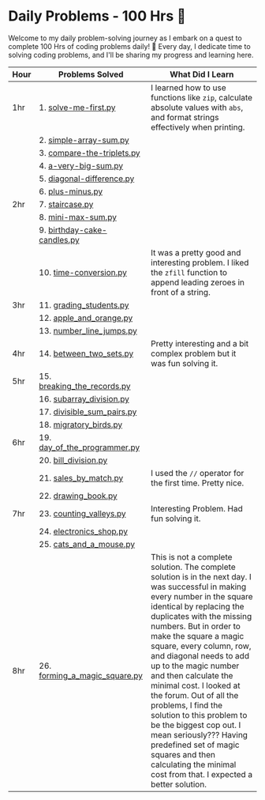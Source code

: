 # Daily Problems - 100 Hrs 🚀

Welcome to my daily problem-solving journey as I embark on a quest to complete 100 Hrs of coding problems daily! 🎉 Every day, I dedicate time to solving coding problems, and I'll be sharing my progress and learning here. 


| Hour | Problems Solved                                | What Did I Learn                                    |
| ---- | ----------------------------------------------- | ------------------------------------------------------- |
| 1hr  | 1. [solve-me-first.py](https://github.com/HibbanHaroon/daily_problems/blob/main/Hackerrank/1hr/1.%20solve-me-first.py)  | I learned how to use functions like `zip`, calculate absolute values with `abs`, and format strings effectively when printing. |
|      | 2. [simple-array-sum.py](https://github.com/HibbanHaroon/daily_problems/blob/main/Hackerrank/1hr/2.%20simple-array-sum.py)  |                                                         |
|      | 3. [compare-the-triplets.py](https://github.com/HibbanHaroon/daily_problems/blob/main/Hackerrank/1hr/3.%20compare-the-triplets.py)  |                                                         |
|      | 4. [a-very-big-sum.py](https://github.com/HibbanHaroon/daily_problems/blob/main/Hackerrank/1hr/4.%20a-very-big-sum.py)  |                                                         |
|      | 5. [diagonal-difference.py](https://github.com/HibbanHaroon/daily_problems/blob/main/Hackerrank/1hr/5.%20diagonal-difference.py)  |                                                         |
|      | 6. [plus-minus.py](https://github.com/HibbanHaroon/daily_problems/blob/main/Hackerrank/1hr/6.%20plus-minus.py)  |                                                         |
| 2hr  | 7. [staircase.py](https://github.com/HibbanHaroon/daily_problems/blob/main/Hackerrank/2hr/7.%20staircase.py)  |                                                         |
|      | 8. [mini-max-sum.py](https://github.com/HibbanHaroon/daily_problems/blob/main/Hackerrank/2hr/8.%20mini-max-sum.py)  |                                                         |
|      | 9. [birthday-cake-candles.py](https://github.com/HibbanHaroon/daily_problems/blob/main/Hackerrank/2hr/9.%20birthday-cake-candles.py)  |                                                         |
|      | 10. [time-conversion.py](https://github.com/HibbanHaroon/daily_problems/blob/main/Hackerrank/2hr/10.%20time-conversion.py)  | It was a pretty good and interesting problem. I liked the `zfill` function to append leading zeroes in front of a string. |
| 3hr  | 11. [grading_students.py](https://github.com/HibbanHaroon/daily_problems/blob/main/Hackerrank/3hr/11.%20grading_students.py)  |                                                         |
|      | 12. [apple_and_orange.py](https://github.com/HibbanHaroon/daily_problems/blob/main/Hackerrank/3hr/12.%20apple_and_orange.py)  |                                                         |
|      | 13. [number_line_jumps.py](https://github.com/HibbanHaroon/daily_problems/blob/main/Hackerrank/3hr/13.%20number_line_jumps.py)  |                                                         |
| 4hr  | 14. [between_two_sets.py](https://github.com/HibbanHaroon/daily_problems/blob/main/Hackerrank/4hr/14.%20between_two_sets.py)  | Pretty interesting and a bit complex problem but it was fun solving it. |
| 5hr  | 15. [breaking_the_records.py](https://github.com/HibbanHaroon/daily_problems/blob/main/Hackerrank/5hr/15.%20breaking_the_records.py)  |                                                         |
|      | 16. [subarray_division.py](https://github.com/HibbanHaroon/daily_problems/blob/main/Hackerrank/5hr/16.%20subarray_division.py)  |                                                         |
|      | 17. [divisible_sum_pairs.py](https://github.com/HibbanHaroon/daily_problems/blob/main/Hackerrank/5hr/17.%20divisible_sum_pairs.py)  |                                                         |
|      | 18. [migratory_birds.py](https://github.com/HibbanHaroon/daily_problems/blob/main/Hackerrank/5hr/18.%20migratory_birds.py)  |                                                         |
| 6hr  | 19. [day_of_the_programmer.py](https://github.com/HibbanHaroon/daily_problems/blob/main/Hackerrank/6hr/19.%20day_of_the_programmer.py)  |                                                         |
|      | 20. [bill_division.py](https://github.com/HibbanHaroon/daily_problems/blob/main/Hackerrank/6hr/20.%20bill_division.py)  |                                                         |
|      | 21. [sales_by_match.py](https://github.com/HibbanHaroon/daily_problems/blob/main/Hackerrank/6hr/21.%20sales_by_match.py)  | I used the `//` operator for the first time. Pretty nice. |
|      | 22. [drawing_book.py](https://github.com/HibbanHaroon/daily_problems/blob/main/Hackerrank/6hr/22.%20drawing_book.py)  |                                                         |
| 7hr  | 23. [counting_valleys.py](https://github.com/HibbanHaroon/daily_problems/blob/main/Hackerrank/7hr/23.%20counting_valleys.py)  | Interesting Problem. Had fun solving it. |
|      | 24. [electronics_shop.py](https://github.com/HibbanHaroon/daily_problems/blob/main/Hackerrank/7hr/24.%20electronics_shop.py)  |                                                         |
|      | 25. [cats_and_a_mouse.py](https://github.com/HibbanHaroon/daily_problems/blob/main/Hackerrank/7hr/25.%20cats_and_a_mouse.py)  |                                                         |
| 8hr  | 26. [forming_a_magic_square.py](https://github.com/HibbanHaroon/daily_problems/blob/main/Hackerrank/8hr/26.%20forming_a_magic_square.py)  | This is not a complete solution. The complete solution is in the next day. I was successful in making every number in the square identical by replacing the duplicates with the missing numbers. But in order to make the square a magic square, every column, row, and diagonal needs to add up to the magic number and then calculate the minimal cost. I looked at the forum. Out of all the problems, I find the solution to this problem to be the biggest cop out. I mean seriously??? Having predefined set of magic squares and then calculating the minimal cost from that. I expected a better solution. |
